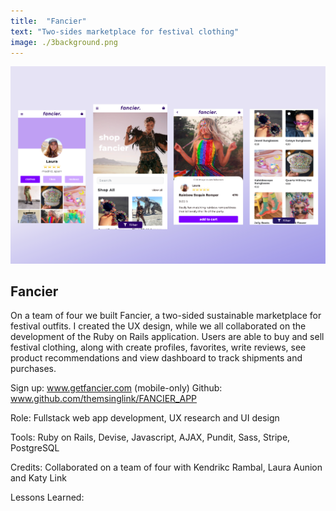 ```yaml
---
title:  "Fancier"
text: "Two-sides marketplace for festival clothing"
image: ./3background.png
---
```


![Profile](./Fancier_Screens.png)

## Fancier

On a team of four we built Fancier, a two-sided sustainable marketplace for festival outfits. I created the UX design, while we all collaborated on the development of the Ruby on Rails application. Users are able to buy and sell festival clothing, along with create profiles, favorites, write reviews, see product recommendations and view dashboard to track shipments and purchases.

Sign up: www.getfancier.com (mobile-only)
Github: www.github.com/themsinglink/FANCIER_APP

Role: Fullstack web app development, UX research and UI design

Tools: Ruby on Rails, Devise, Javascript, AJAX, Pundit, Sass, Stripe, PostgreSQL

Credits: Collaborated on a team of four with Kendrikc Rambal, Laura Aunion and Katy Link

Lessons Learned:



